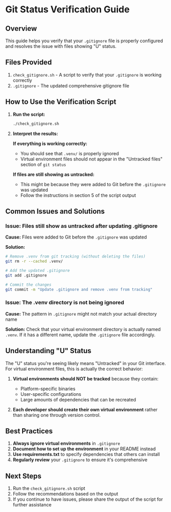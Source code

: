# Git Status Verification Guide

## Overview
This guide helps you verify that your `.gitignore` file is properly configured and resolves the issue with files showing "U" status.

## Files Provided
1. `check_gitignore.sh` - A script to verify that your `.gitignore` is working correctly
2. `.gitignore` - The updated comprehensive gitignore file

## How to Use the Verification Script

1. **Run the script:**
   ```bash
   ./check_gitignore.sh
   ```

2. **Interpret the results:**

   **If everything is working correctly:**
   - You should see that `.venv/` is properly ignored
   - Virtual environment files should not appear in the "Untracked files" section of `git status`

   **If files are still showing as untracked:**
   - This might be because they were added to Git before the `.gitignore` was updated
   - Follow the instructions in section 5 of the script output

## Common Issues and Solutions

### Issue: Files still show as untracked after updating .gitignore
**Cause:** Files were added to Git before the `.gitignore` was updated

**Solution:**
```bash
# Remove .venv from git tracking (without deleting the files)
git rm -r --cached .venv/

# Add the updated .gitignore
git add .gitignore

# Commit the changes
git commit -m "Update .gitignore and remove .venv from tracking"
```

### Issue: The .venv directory is not being ignored
**Cause:** The pattern in `.gitignore` might not match your actual directory name

**Solution:**
Check that your virtual environment directory is actually named `.venv`. If it has a different name, update the `.gitignore` file accordingly.

## Understanding "U" Status

The "U" status you're seeing likely means "Untracked" in your Git interface. For virtual environment files, this is actually the correct behavior:

1. **Virtual environments should NOT be tracked** because they contain:
   - Platform-specific binaries
   - User-specific configurations
   - Large amounts of dependencies that can be recreated

2. **Each developer should create their own virtual environment** rather than sharing one through version control.

## Best Practices

1. **Always ignore virtual environments** in `.gitignore`
2. **Document how to set up the environment** in your README instead
3. **Use requirements.txt** to specify dependencies that others can install
4. **Regularly review** your `.gitignore` to ensure it's comprehensive

## Next Steps

1. Run the `check_gitignore.sh` script
2. Follow the recommendations based on the output
3. If you continue to have issues, please share the output of the script for further assistance